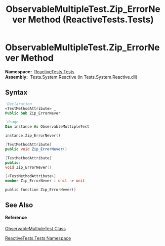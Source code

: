 ﻿---
title: ObservableMultipleTest.Zip_ErrorNever Method  (ReactiveTests.Tests)
TOCTitle: Zip_ErrorNever Method
ms:assetid: M:ReactiveTests.Tests.ObservableMultipleTest.Zip_ErrorNever
ms:mtpsurl: https://msdn.microsoft.com/en-us/library/reactivetests.tests.observablemultipletest.zip_errornever(v=VS.103)
ms:contentKeyID: 36619956
ms.date: 06/28/2011
mtps_version: v=VS.103
f1_keywords:
- ReactiveTests.Tests.ObservableMultipleTest.Zip_ErrorNever
dev_langs:
- CSharp
- JScript
- VB
- FSharp
- c++
---

# ObservableMultipleTest.Zip\_ErrorNever Method

**Namespace:**  [ReactiveTests.Tests](hh289046\(v=vs.103\).md)  
**Assembly:**  Tests.System.Reactive (in Tests.System.Reactive.dll)

## Syntax

``` vb
'Declaration
<TestMethodAttribute> _
Public Sub Zip_ErrorNever
```

``` vb
'Usage
Dim instance As ObservableMultipleTest

instance.Zip_ErrorNever()
```

``` csharp
[TestMethodAttribute]
public void Zip_ErrorNever()
```

``` c++
[TestMethodAttribute]
public:
void Zip_ErrorNever()
```

``` fsharp
[<TestMethodAttribute>]
member Zip_ErrorNever : unit -> unit 
```

``` jscript
public function Zip_ErrorNever()
```

## See Also

#### Reference

[ObservableMultipleTest Class](hh303586\(v=vs.103\).md)

[ReactiveTests.Tests Namespace](hh289046\(v=vs.103\).md)

